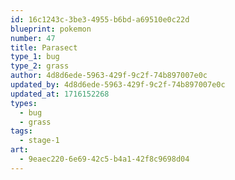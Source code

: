 ```yaml
---
id: 16c1243c-3be3-4955-b6bd-a69510e0c22d
blueprint: pokemon
number: 47
title: Parasect
type_1: bug
type_2: grass
author: 4d8d6ede-5963-429f-9c2f-74b897007e0c
updated_by: 4d8d6ede-5963-429f-9c2f-74b897007e0c
updated_at: 1716152268
types:
  - bug
  - grass
tags:
  - stage-1
art:
  - 9eaec220-6e69-42c5-b4a1-42f8c9698d04
---
```


